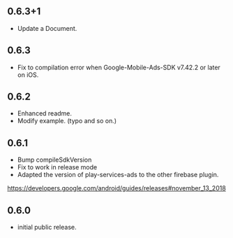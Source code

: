 ## 0.6.3+1

* Update a Document.

## 0.6.3

* Fix to compilation error when Google-Mobile-Ads-SDK v7.42.2 or later on iOS.

## 0.6.2

* Enhanced readme.
* Modify example. (typo and so on.)

## 0.6.1

* Bump compileSdkVersion
* Fix to work in release mode
* Adapted the version of play-services-ads to the other firebase plugin.

https://developers.google.com/android/guides/releases#november_13_2018


## 0.6.0

* initial public release.